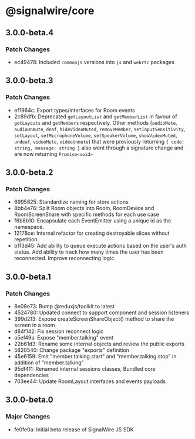 # @signalwire/core

## 3.0.0-beta.4

### Patch Changes

- ec49478: Included `commonjs` versions into `js` and `webrtc` packages

## 3.0.0-beta.3

### Patch Changes

- ef1964c: Export types/interfaces for Room events
- 2c89dfb: Deprecated `getLayoutList` and `getMemberList` in favour of `getLayouts` and `getMembers` respectively. Other methods (`audioMute`, `audioUnmute`, `deaf`, `hideVideoMuted`, `removeMember`, `setInputSensitivity`, `setLayout`, `setMicrophoneVolume`, `setSpeakerVolume`, `showVideoMuted`, `undeaf`, `videoMute`, `videoUnmute`) that were previously returning `{ code: string, message: string }` also went through a signature change and are now returning `Promise<void>`

## 3.0.0-beta.2

### Patch Changes

- 6995825: Standardize naming for store actions
- 8bb4e76: Split Room objects into Room, RoomDevice and RoomScreenShare with specific methods for each use case
- f6b8b10: Encapsulate each EventEmitter using a unique id as the namespace.
- 12178ce: Internal refactor for creating destroyable slices without repetition.
- b1f3d45: Add ability to queue execute actions based on the user's auth status.
  Add ability to track how many times the user has been reconnected.
  Improve reconnecting logic.

## 3.0.0-beta.1

### Patch Changes

- 8e08e73: Bump @reduxjs/toolkit to latest
- 4524780: Updated connect to support component and session listeners
- 399d213: Expose createScreenShareObject() method to share the screen in a room
- d84f142: Fix session reconnect logic
- a5ef49a: Expose "member.talking" event
- 22b61d3: Rename some internal objects and review the public exports
- 5820540: Change package "exports" definition
- 45e6159: Emit "member.talking.start" and "member.talking.stop" in addition of "member.talking"
- 95df411: Renamed internal sessions classes, Bundled core dependencies
- 703ee44: Update RoomLayout interfaces and events payloads

## 3.0.0-beta.0

### Major Changes

- fe0fe0a: Initial beta release of SignalWire JS SDK
